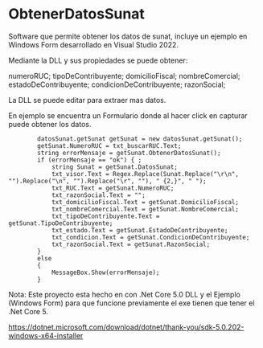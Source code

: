 # ObtenerDatosSunat
Software que permite obtener los datos de sunat, incluye un ejemplo en Windows Form desarrollado en Visual Studio 2022.

Mediante la DLL y sus propiedades se puede obtener:

numeroRUC;
tipoDeContribuyente;
domicilioFiscal;
nombreComercial;
estadoDeContribuyente;
condicionDeContribuyente;
razonSocial;

La DLL se puede editar para extraer mas datos.

En ejemplo se encuentra un Formulario donde al hacer click en capturar puede obtener los datos.

            datosSunat.getSunat getSunat = new datosSunat.getSunat();
            getSunat.NumeroRUC = txt_buscarRUC.Text;
            string errorMensaje = getSunat.ObtenerDatosSunat();
            if (errorMensaje == "ok") { ;
                string Sunat = getSunat.DatosSunat;
                txt_visor.Text = Regex.Replace(Sunat.Replace("\r\n", "").Replace("\n", "").Replace("\r", ""), " {2,}", " ");
                txt_RUC.Text = getSunat.NumeroRUC;
                txt_razonSocial.Text = "";
                txt_domicilioFiscal.Text = getSunat.DomicilioFiscal;
                txt_nombreComercial.Text = getSunat.NombreComercial;
                txt_tipoDeContribuyente.Text = getSunat.TipoDeContribuyente;
                txt_estado.Text = getSunat.EstadoDeContribuyente;
                txt_condicion.Text = getSunat.CondicionDeContribuyente;
                txt_razonSocial.Text = getSunat.RazonSocial;
            }
            else
            {
                MessageBox.Show(errorMensaje);
            }

Nota: Este proyecto esta hecho en con .Net Core 5.0 DLL y el Ejemplo (Windows Form) para que funcione previamente el exe tienen que tener el .Net Core 5.

https://dotnet.microsoft.com/download/dotnet/thank-you/sdk-5.0.202-windows-x64-installer

